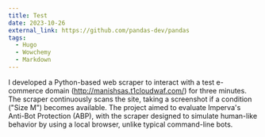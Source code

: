 ```yaml
---
title: Test
date: 2023-10-26
external_link: https://github.com/pandas-dev/pandas
tags:
  - Hugo
  - Wowchemy
  - Markdown
---
```


I developed a Python-based web scraper to interact with 
a test e-commerce domain (http://manishsas.t1cloudwaf.com/) 
for three minutes. The scraper continuously scans the site, 
taking a screenshot if a condition ("Size M") becomes available. 
The project aimed to evaluate Imperva's Anti-Bot Protection (ABP), 
with the scraper designed to simulate human-like behavior by using 
a local browser, unlike typical command-line bots.

